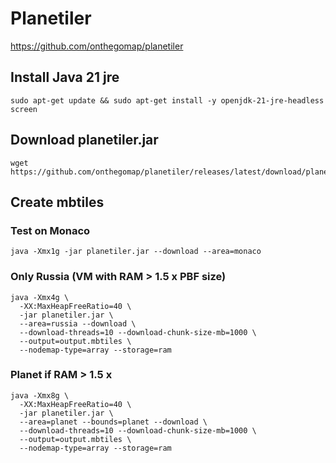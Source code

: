 # Planetiler
https://github.com/onthegomap/planetiler

## Install Java 21 jre
```
sudo apt-get update && sudo apt-get install -y openjdk-21-jre-headless screen
```

## Download planetiler.jar
```
wget https://github.com/onthegomap/planetiler/releases/latest/download/planetiler.jar
```

## Create mbtiles

### Test on Monaco
```
java -Xmx1g -jar planetiler.jar --download --area=monaco
```


### Only Russia (VM with RAM > 1.5 x PBF size)
```
java -Xmx4g \
  -XX:MaxHeapFreeRatio=40 \
  -jar planetiler.jar \
  --area=russia --download \
  --download-threads=10 --download-chunk-size-mb=1000 \
  --output=output.mbtiles \
  --nodemap-type=array --storage=ram
```


### Planet if RAM > 1.5 x 
```
java -Xmx8g \
  -XX:MaxHeapFreeRatio=40 \
  -jar planetiler.jar \
  --area=planet --bounds=planet --download \
  --download-threads=10 --download-chunk-size-mb=1000 \
  --output=output.mbtiles \
  --nodemap-type=array --storage=ram
```
